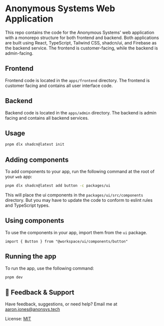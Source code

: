 # Anonymous Systems Web Application

This repo contains the code for the Anonymous Systems' web application with
a monorepo structure for both frontend and backend. Both
applications are built using React, TypeScript, Tailwind CSS, shadcn/ui, and
Firebase as the backend service. The frontend is customer-facing, while the
backend is admin-facing.

## Frontend

Frontend code is located in the `apps/frontend` directory.
The frontend is customer facing and contains all user interface code.

## Backend

Backend code is located in the `apps/admin` directory.
The backend is admin facing and contains all backend services.

## Usage

```bash
pnpm dlx shadcn@latest init
```

## Adding components

To add components to your app, run the following command at the root of your `web` app:

```bash
pnpm dlx shadcn@latest add button -c packages/ui
```

This will place the ui components in the `packages/ui/src/components` directory.
But you may have to update the code to conform to eslint rules and TypeScript types.

## Using components

To use the components in your app, import them from the `ui` package.

```tsx
import { Button } from "@workspace/ui/components/button"
```

## Running the app
To run the app, use the following command:

```bash
pnpm dev
```


## 🤝 Feedback & Support

Have feedback, suggestions, or need help?
Email me at [aaron.jones@anonsys.tech](mailto:aaron.jones@anonsys.tech)


License: [MIT](https://choosealicense.com/licenses/mit/)